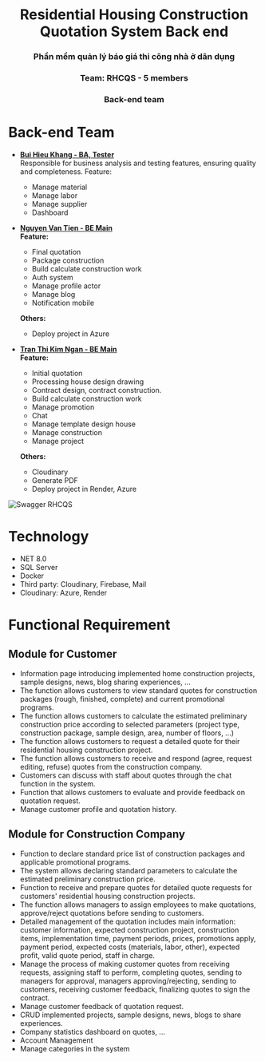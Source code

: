 <div align="center">
  <h1 align="center">Residential Housing Construction Quotation System Back end</h1>
  <h3>Phần mềm quản lý báo giá thi công nhà ở dân dụng</h3>
  <h3>Team: RHCQS - 5 members</h3>
</div>

<div align="center">
<h3 class="center">Back-end team</h3>
</div>

# Back-end Team

- [**Bui Hieu Khang - BA, Tester**](https://github.com/Bhieukhang)  
  Responsible for business analysis and testing features, ensuring quality and completeness.
  Feature:
  - Manage material
  - Manage labor
  - Manage supplier
  - Dashboard
    

- [**Nguyen Van Tien - BE Main**](https://github.com/nvtiendev)  
  **Feature:**  
  - Final quotation  
  - Package construction  
  - Build calculate construction work  
  - Auth system  
  - Manage profile actor  
  - Manage blog  
  - Notification mobile  

  **Others:**  
  - Deploy project in Azure  

- [**Tran Thi Kim Ngan - BE Main**](https://github.com/ngandolh)  
  **Feature:**  
  - Initial quotation  
  - Processing house design drawing  
  - Contract design, contract construction.  
  - Build calculate construction work  
  - Manage promotion  
  - Chat  
  - Manage template design house  
  - Manage construction  
  - Manage project  

  **Others:**  
  - Cloudinary  
  - Generate PDF  
  - Deploy project in Render, Azure  


<img src="https://res.cloudinary.com/de7pulfdj/image/upload/v1737274025/tyq109gtzgh8xiqlhv4m.png" alt="Swagger RHCQS"/>

# Technology
- NET 8.0
- SQL Server
- Docker
- Third party: Cloudinary, Firebase, Mail
- Cloudinary: Azure, Render

# Functional Requirement

## **Module for Customer**

- Information page introducing implemented home construction projects, sample designs, news, blog sharing experiences, ...
- The function allows customers to view standard quotes for construction packages (rough, finished, complete) and current promotional programs.
- The function allows customers to calculate the estimated preliminary construction price according to selected parameters (project type, construction package, sample design, area, number of floors, ...)
- The function allows customers to request a detailed quote for their residential housing construction project.
- The function allows customers to receive and respond (agree, request editing, refuse) quotes from the construction company.
- Customers can discuss with staff about quotes through the chat function in the system.
- Function that allows customers to evaluate and provide feedback on quotation request.
- Manage customer profile and quotation history.

## **Module for Construction Company**

- Function to declare standard price list of construction packages and applicable promotional programs.
- The system allows declaring standard parameters to calculate the estimated preliminary construction price.
- Function to receive and prepare quotes for detailed quote requests for customers' residential housing construction projects.
- The function allows managers to assign employees to make quotations, approve/reject quotations before sending to customers.
- Detailed management of the quotation includes main information: customer information, expected construction project, construction items, implementation time, payment periods, prices, promotions apply, payment period, expected costs (materials, labor, other), expected profit, valid quote period, staff in charge.
- Manage the process of making customer quotes from receiving requests, assigning staff to perform, completing quotes, sending to managers for approval, managers approving/rejecting, sending to customers, receiving customer feedback, finalizing quotes to sign the contract.
- Manage customer feedback of quotation request.
- CRUD implemented projects, sample designs, news, blogs to share experiences.
- Company statistics dashboard on quotes, ...
- Account Management
- Manage categories in the system
